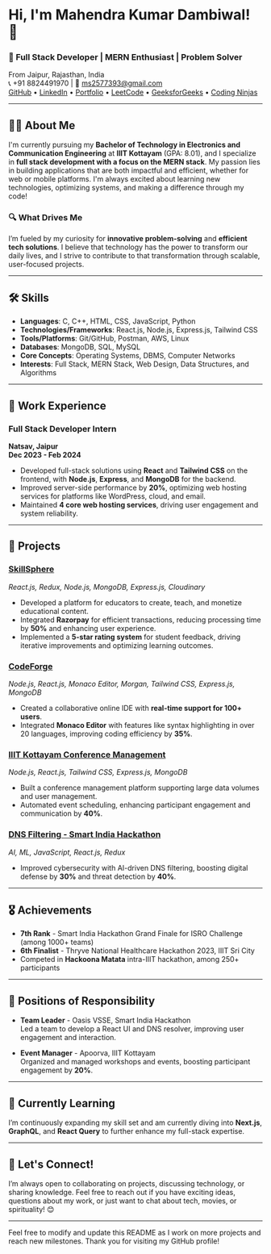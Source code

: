 # Hi, I'm Mahendra Kumar Dambiwal! 👋

### 🚀 Full Stack Developer | MERN Enthusiast | Problem Solver  
From Jaipur, Rajasthan, India  
📞 +91 8824491970 | 📧 [ms2577393@gmail.com](mailto:ms2577393@gmail.com)  
[GitHub](https://github.com/yourusername) • [LinkedIn](https://linkedin.com/in/yourusername) • [Portfolio](https://yourportfolio.com) • [LeetCode](https://leetcode.com/yourusername) • [GeeksforGeeks](https://geeksforgeeks.com/yourusername) • [Coding Ninjas](https://codingninjas.com/yourusername)

---

## 👨‍💻 About Me
I'm currently pursuing my **Bachelor of Technology in Electronics and Communication Engineering** at **IIIT Kottayam** (GPA: 8.01), and I specialize in **full stack development with a focus on the MERN stack**. My passion lies in building applications that are both impactful and efficient, whether for web or mobile platforms. I'm always excited about learning new technologies, optimizing systems, and making a difference through my code!

### 🔍 What Drives Me
I’m fueled by my curiosity for **innovative problem-solving** and **efficient tech solutions**. I believe that technology has the power to transform our daily lives, and I strive to contribute to that transformation through scalable, user-focused projects.

---

## 🛠️ Skills

- **Languages**: C, C++, HTML, CSS, JavaScript, Python
- **Technologies/Frameworks**: React.js, Node.js, Express.js, Tailwind CSS
- **Tools/Platforms**: Git/GitHub, Postman, AWS, Linux
- **Databases**: MongoDB, SQL, MySQL
- **Core Concepts**: Operating Systems, DBMS, Computer Networks
- **Interests**: Full Stack, MERN Stack, Web Design, Data Structures, and Algorithms

---

## 💼 Work Experience

### Full Stack Developer Intern  
**Natsav, Jaipur**  
**Dec 2023 - Feb 2024**  
- Developed full-stack solutions using **React** and **Tailwind CSS** on the frontend, with **Node.js**, **Express**, and **MongoDB** for the backend.
- Improved server-side performance by **20%**, optimizing web hosting services for platforms like WordPress, cloud, and email.
- Maintained **4 core web hosting services**, driving user engagement and system reliability.

---

## 📌 Projects

### [SkillSphere](https://github.com/yourusername/SkillSphere)  
*React.js, Redux, Node.js, MongoDB, Express.js, Cloudinary*  
- Developed a platform for educators to create, teach, and monetize educational content.
- Integrated **Razorpay** for efficient transactions, reducing processing time by **50%** and enhancing user experience.
- Implemented a **5-star rating system** for student feedback, driving iterative improvements and optimizing learning outcomes.

### [CodeForge](https://github.com/yourusername/CodeForge)  
*Node.js, React.js, Monaco Editor, Morgan, Tailwind CSS, Express.js, MongoDB*  
- Created a collaborative online IDE with **real-time support for 100+ users**.
- Integrated **Monaco Editor** with features like syntax highlighting in over 20 languages, improving coding efficiency by **35%**.

### [IIIT Kottayam Conference Management](https://github.com/yourusername/ConferenceApp)  
*Node.js, React.js, Tailwind CSS, Express.js, MongoDB*  
- Built a conference management platform supporting large data volumes and user management.
- Automated event scheduling, enhancing participant engagement and communication by **40%**.

### [DNS Filtering - Smart India Hackathon](https://github.com/yourusername/DNSFiltering)  
*AI, ML, JavaScript, React.js, Redux*  
- Improved cybersecurity with AI-driven DNS filtering, boosting digital defense by **30%** and threat detection by **40%**.

---

## 🎖 Achievements

- **7th Rank** - Smart India Hackathon Grand Finale for ISRO Challenge (among 1000+ teams)
- **6th Finalist** - Thryve National Healthcare Hackathon 2023, IIIT Sri City
- Competed in **Hackoona Matata** intra-IIIT hackathon, among 250+ participants

---

## 📌 Positions of Responsibility

- **Team Leader** - Oasis VSSE, Smart India Hackathon  
  Led a team to develop a React UI and DNS resolver, improving user engagement and interaction.

- **Event Manager** - Apoorva, IIIT Kottayam  
  Organized and managed workshops and events, boosting participant engagement by **20%**.

---

## 🌱 Currently Learning
I’m continuously expanding my skill set and am currently diving into **Next.js**, **GraphQL**, and **React Query** to further enhance my full-stack expertise.

---

## 🤝 Let's Connect!
I’m always open to collaborating on projects, discussing technology, or sharing knowledge. Feel free to reach out if you have exciting ideas, questions about my work, or just want to chat about tech, movies, or spirituality! 😊

---

Feel free to modify and update this README as I work on more projects and reach new milestones. Thank you for visiting my GitHub profile!
